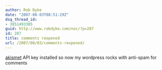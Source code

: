 ```yaml
---
author: Rob Dyke
date: "2007-08-03T08:51:29Z"
dsq_thread_id:
- 3851493385
guid: http://www.robdyke.com/noc/?p=287
id: 287
title: comments reopened
url: /2007/08/03/comments-reopened/
---
```

[akismet](http://akismet.com/ "link to Akismet home page") API key installed so now my wordpress rocks with anti-spam for comments